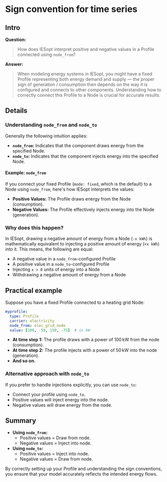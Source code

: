 # Sign convention for time series

## Intro

**Question:**  
> How does IESopt interpret positive and negative values in a Profile connected using `node_from`?

**Answer:**  
> When modeling energy systems in IESopt, you might have a fixed Profile representing both energy demand and supply — the proper sign of generation / consumption then depends on the way it is configured and connects to other components. Understanding how to correctly connect this Profile to a Node is crucial for accurate results.

## Details

### Understanding `node_from` and `node_to`

Generally the following intuition applies:

- **`node_from`:** Indicates that the component draws energy from the specified Node.
- **`node_to`:** Indicates that the component injects energy into the specified Node.

#### Example: `node_from`

If you connect your fixed Profile (`mode: fixed`, which is the default) to a Node using `node_from`, here's how IESopt interprets the values:

- **Positive Values:** The Profile draws energy from the Node (consumption).
- **Negative Values:** The Profile effectively injects energy into the Node (generation).

### Why does this happen?

In IESopt, drawing a negative amount of energy from a Node (`-x kWh`) is mathematically equivalent to injecting a positive amount of energy (`+x kWh`) into it. This means, the following are equal:

- A negative value in a `node_from`-configured Profile
- A positive value in a `node_to`-configured Profile
- Injecting `x > 0` units of energy into a Node
- Withdrawing a negative amount of energy from a Node

## Practical example

Suppose you have a fixed Profile connected to a heating grid Node:

```yaml
myprofile:
  type: Profile
  carrier: electricity
  node_from: elec_grid_node
  value: [100, -50, 150, -75]  # in kW
```

- **At time step 1:** The profile draws with a power of 100 kW from the node (consumption).
- **At time step 2:** The profile injects with a power of 50 kW into the node (generation).
- **And so on.**

### Alternative approach with `node_to`

If you prefer to handle injections explicitly, you can use `node_to`:

- Connect your profile using `node_to`.
- Positive values will inject energy into the node.
- Negative values will draw energy from the node.

## Summary

- **Using `node_from`:**
  - Positive values = Draw from node.
  - Negative values = Inject into node.
- **Using `node_to`:**
  - Positive values = Inject into node.
  - Negative values = Draw from node.

By correctly setting up your Profile and understanding the sign conventions, you ensure that your model accurately reflects the intended energy flows.